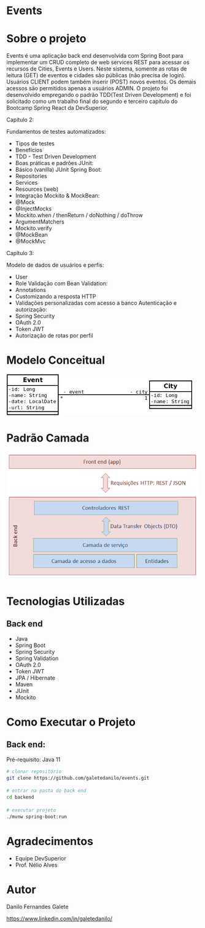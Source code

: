 # Events

# Sobre o projeto

Events é uma aplicação back end desenvolvida com Spring Boot para implementar um CRUD completo de web services REST para acessar os recursos de Cities, Events e Users.
Neste sistema, somente as rotas de leitura (GET) de eventos e cidades são públicas (não precisa de login). Usuários CLIENT podem também inserir (POST) novos eventos. 
Os demais acessos são permitidos apenas a usuários ADMIN. O projeto foi desenvolvido empregando o padrão TDD(Test Driven Development) e foi solicitado como um trabalho 
final do segundo e terceiro capítulo do Bootcamp Spring React da DevSuperior.

Capítulo 2: 

Fundamentos de testes automatizados:
- Tipos de testes
- Benefícios
- TDD - Test Driven Development
- Boas práticas e padrões
JUnit:
- Básico (vanilla)
JUnit Spring Boot:
- Repositories
- Services
- Resources (web)
- Integração
Mockito & MockBean:
- @Mock
- @InjectMocks
- Mockito.when / thenReturn / doNothing / doThrow
- ArgumentMatchers
- Mockito.verify
- @MockBean
- @MockMvc

Capítulo 3:

Modelo de dados de usuários e perfis:
- User
- Role
Validação com Bean Validation:
- Annotations
- Customizando a resposta HTTP
- Validações personalizadas com acesso a banco
Autenticação e autorização:
- Spring Security
- OAuth 2.0
- Token JWT
- Autorização de rotas por perfil


# Modelo Conceitual

![Modelo](https://github.com/galetedanilo/events/blob/master/assets/modelo.png)

# Padrão Camada

![Padrao](https://github.com/galetedanilo/events/blob/master/assets/camadas.png)

# Tecnologias Utilizadas

## Back end

- Java
- Spring Boot
- Spring Security
- Spring Validation
- OAuth 2.0
- Token JWT
- JPA / Hibernate
- Maven
- JUnit
- Mockito

# Como Executar o Projeto

## Back end:

Pré-requisito: Java 11

```bash
# clonar repositório
git clone https://github.com/galetedanilo/events.git

# entrar na pasta do back end
cd backend

# executar projeto
./mvnw spring-boot:run
```

# Agradecimentos

-  Equipe DevSuperior
-  Prof. Nélio Alves

# Autor

Danilo Fernandes Galete

https://www.linkedin.com/in/galetedanilo/

